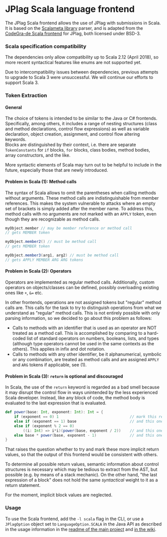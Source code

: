 # JPlag Scala language frontend

The JPlag Scala frontend allows the use of JPlag with submissions in Scala. <br>
It is based on the [Scalameta library](https://scalameta.org/) parser, and is adapted from
the [CodeGra-de Scala frontend](https://github.com/CodeGra-de/jplag/tree/master/jplag.frontend.scala) for JPlag, both
licensed under BSD-3.

### Scala specification compatibility

The dependencies only allow compatibility up to Scala 2.12 (April 2018), so more recent syntactical features like enums
are not supported yet.

Due to intercompatibility issues between dependencies, previous attempts to upgrade to Scala 3 were unsuccessful. We
will continue our efforts to support Scala 3.

### Token Extraction

#### General

The choice of tokens is intended to be similar to the Java or C# frontends. Specifically, among others, it includes a
range of nesting structures (class and method declarations, control flow expressions) as well as variable declaration,
object creation, assignment, and control flow altering keywords. <br>
Blocks are distinguished by their context, i.e. there are separate `TokenConstants` for `if` blocks, `for` blocks, class
bodies, method bodies, array constructors, and the like.

More syntactic elements of Scala may turn out to be helpful to include in the future, especially those that are newly
introduced.

#### Problem in Scala (1): Method calls

The syntax of Scala allows to omit the parentheses when calling methods without arguments. These method calls are
indistinguishable from member references. This makes the system vulnerable to attacks where an empty set of brackets is
simply added after the member name. To address this, method calls with no arguments are not marked with an `APPLY`
token, even though they are recognizable as method calls.

```scala
myObject.member // may be member reference or method call
// gets MEMBER token

myObject.member2() // must be method call
// gets MEMBER token

myObject.member3(arg1, arg2) // must be method call
// gets APPLY MEMBER ARG ARG tokens
```

#### Problem in Scala (2): Operators

Operators are implemented as regular method calls. Additionally, custom operators on objects/classes can be defined,
possibly overloading existing ones like `+`, `&=` etc.

In other frontends, operations are not assigned tokens but "regular" method calls are. This calls for the task to try to
distinguish operations from what we understand as "regular" method calls. This is not entirely possible with only
parsing information, so we decided to go about this problem as follows:

- Calls to methods with an identifier that is used as an operator are NOT treated as a method call. This is accomplished
  by comparing to a hard-coded list of standard operators on numbers, booleans, lists, and types (although type
  operators cannot be used in the same contexts as the others). This applies in infix and dot notation.
- Calls to methods with any other identifier, be it alphanumerical, symbolic or any combination, are treated as method
  calls and are assigned `APPLY` and `ARG` tokens if applicable, see (1).

#### Problem in Scala (3): `return` is optional and discouraged

In Scala, the use of the `return` keyword is regarded as a bad smell because it may disrupt the control flow in ways
unintended by the less experienced Scala developer.
Instead, like any block of code, the method body is evaluated to the last expression that is evaluated.

```scala
def power(base: Int, exponent: Int): Int = {
    if (exponent == 0) 1                                // mark this return value?
    else if (exponent == 1) base                        // and this one?
    else if (exponent % 2 == 0) 
        ((i: Int) => i*i)(power(base, exponent / 2))    // and this one?
    else base * power(base, exponent - 1)               // and this one?
}
```
That raises the question whether to try and mark these more implicit return values, so that the output of this frontend
would be consistent with others.

To determine all possible return values, semantic information about control structures is necessary which may be tedious
to extract from the AST, but possible (e.g. by means of a stack mechanic).
On the other hand, "the last expression of a block" does not hold the same _syntactical_ weight to it as a return
statement.

For the moment, implicit block values are neglected.

### Usage

To use the Scala frontend, add the `-l scala` flag in the CLI, or use a `JPlagOption` object set
to `LanguageOption.SCALA` in the Java API as described in the usage information in
the [readme of the main project](https://github.com/jplag/JPlag#usage)
and [in the wiki](https://github.com/jplag/JPlag/wiki/1.-How-to-Use-JPlag).
